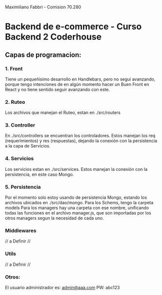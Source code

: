 Maximiliano Fabbri - Comision 70.280
# Backend de e-commerce - Curso Backend 2 Coderhouse 


## Capas de programacion:

### 1. Front
Tiene un pequeñisimo desarrollo en Handlebars, pero no seguí avanzando, porque tengo intenciones de en algún momento hacer un Buen Front en React y no tiene sentido seguir avanzando con este.

### 2. Ruteo
Los archivos que manejan el Ruteo, estan en ./src/routers


### 3. Controller
En ./src/controllers se encuentran los controladores. Estos manejan los req (requerimientos) y res (respuestas), dejando la conexión con la persistencia a la capa de Servicios.


### 4. Servicios
Los servicios estan en ./src/services. Estos manejan la conexión con la persistencia, en este caso Mongo.


### 5. Persistencia
Por el momento solo estoy usando de persistencia Mongo, estando los archivos ubicados en ./src/dao/mongo. 
Para los Schems, tengo la carpeta models
Para los managers hay una carpeta con ese nombre, unificando todas las funciones en el archivo manager.js, que son importadas por los otros managers segun la necesidad de cada uno.

### Middlewares
// a Definir //

### Utils
// a Definir //

### Otros:
El usuario administrador es:
admin@aaa.com
PW: abc123
